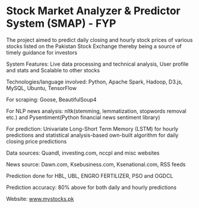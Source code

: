 # Stock Market Analyzer & Predictor System (SMAP) - FYP

The project aimed to predict daily closing and hourly stock prices of various stocks listed on the Pakistan Stock Exchange thereby being a source of timely guidance for investors

System Features: Live data processing and technical analysis, User profile and stats and Scalable to other stocks

Technologies/language involved: Python, Apache Spark, Hadoop, D3.js, MySQL, Ubuntu, TensorFlow

For scraping: Goose, BeautifulSoup4

For NLP news analysis: nltk(stemming, lemmatization, stopwords removal etc.) and Pysentiment(Python financial news sentiment library)

For prediction: Univariate Long-Short Term Memory (LSTM) for hourly predictions and statistical analysis-based own-built algorithm for daily closing price predictions

Data sources: Quandl, investing.com, nccpl and misc websites

News source: Dawn.com, Ksebusiness.com, Ksenational.com, RSS feeds

Prediction done for HBL, UBL, ENGRO FERTILIZER, PSO and OGDCL

Prediction accuracy: 80% above for both daily and hourly predictions

Website: www.mystocks.pk
